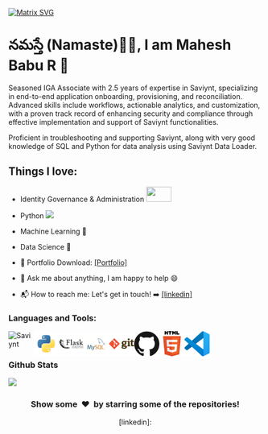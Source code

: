 [![Matrix SVG](https://raw.githubusercontent.com/rodrigograca31/rodrigograca31/master/matrix.svg)](https://www.youtube.com/watch?v=SDkAGkd4NLc) 

<!-- <h3> नमस्ते (Namaste)🙏🏻, I am Varad Bhogayata 👋</h3> -->
# నమస్తే (Namaste)🙏🏻, I am Mahesh Babu R 👋

<p>Seasoned IGA Associate with 2.5 years of expertise in Saviynt, specializing in end-to-end application onboarding, provisioning, and reconciliation. Advanced skills include workflows, actionable analytics, and customization, with a proven track record of enhancing security and compliance through effective implementation and support of Saviynt functionalities.</p>
  <p>Proficient in troubleshooting and supporting Saviynt, along with very good knowledge of SQL and Python for data analysis using Saviynt Data Loader.</p>
  
## Things I love:
- Identity Governance & Administration <img src="https://media.giphy.com/media/RDZo7znAdn2u7sAcWH/giphy.gif" width="50" height="30">


- Python <img src="https://media.giphy.com/media/WUlplcMpOCEmTGBtBW/giphy.gif" width="30">
- Machine Learning 🧐
- Data Science 😬

- 🎯 Portfolio Download: <a href="https://raw.githubusercontent.com/maheshbabu-r/Resume/blob/main/Mahesh_Babu_R.pdf">[Portfolio]</a>
- 💬 Ask me about anything, I am happy to help :smile:
- 📬 How to reach me: Let's get in touch! ➡️ <a href="https://www.linkedin.com/in/maheshbabu1/">[linkedin]</a>

### Languages and Tools: 
<img align="left" alt="Saviynt" width="50px" src="https://avatars.githubusercontent.com/u/148326354?s=200&v=4" />
<img align="left" alt="HTML5" width="50px" src="https://raw.githubusercontent.com/github/explore/80688e429a7d4ef2fca1e82350fe8e3517d3494d/topics/python/python.png" />
<img align="left" alt="HTML5" width="50px" src="https://raw.githubusercontent.com/github/explore/80688e429a7d4ef2fca1e82350fe8e3517d3494d/topics/flask/flask.png" />
<img align="left" alt="MySQL" width="50px" src="https://raw.githubusercontent.com/github/explore/80688e429a7d4ef2fca1e82350fe8e3517d3494d/topics/mysql/mysql.png" />
<img align="left" alt="Git" width="50px" src="https://raw.githubusercontent.com/github/explore/80688e429a7d4ef2fca1e82350fe8e3517d3494d/topics/git/git.png" />
<img align="left" alt="GitHub" width="50px" src="https://raw.githubusercontent.com/github/explore/78df643247d429f6cc873026c0622819ad797942/topics/github/github.png"/>
<img align="left" alt="HTML5" width="50px" src="https://raw.githubusercontent.com/github/explore/80688e429a7d4ef2fca1e82350fe8e3517d3494d/topics/html/html.png" />
<img align="left" alt="Visual Studio Code" width="50px" src="https://raw.githubusercontent.com/github/explore/80688e429a7d4ef2fca1e82350fe8e3517d3494d/topics/visual-studio-code/visual-studio-code.png" />

<br>
<br>

### Github Stats

<p>
    <a href="https://gitstats.me/maheshbabu-r" target="_blank"> 
        <img src="https://github-readme-stats.vercel.app/api?username=maheshbabu-r&&show_icons=true&hi&theme=dark&count_private=true&include_all_commits=true">
    </a>
</p>

<!-- [![Top Langs](https://github-readme-stats.vercel.app/api/top-langs/?username=varadbhogayata&layout=compact)](https://github.com/anuraghazra/github-readme-stats) -->
<div align="center">
<h3 align="center">Show some &nbsp;❤️&nbsp; by starring some of the repositories!</h3>

<!--[website]: -->
[linkedin]:
